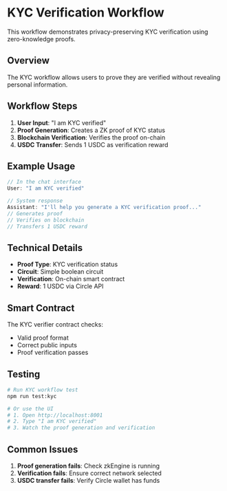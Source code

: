 # KYC Verification Workflow

This workflow demonstrates privacy-preserving KYC verification using zero-knowledge proofs.

## Overview

The KYC workflow allows users to prove they are verified without revealing personal information.

## Workflow Steps

1. **User Input**: "I am KYC verified"
2. **Proof Generation**: Creates a ZK proof of KYC status
3. **Blockchain Verification**: Verifies the proof on-chain
4. **USDC Transfer**: Sends 1 USDC as verification reward

## Example Usage

```javascript
// In the chat interface
User: "I am KYC verified"

// System response
Assistant: "I'll help you generate a KYC verification proof..."
// Generates proof
// Verifies on blockchain
// Transfers 1 USDC reward
```

## Technical Details

- **Proof Type**: KYC verification status
- **Circuit**: Simple boolean circuit
- **Verification**: On-chain smart contract
- **Reward**: 1 USDC via Circle API

## Smart Contract

The KYC verifier contract checks:
- Valid proof format
- Correct public inputs
- Proof verification passes

## Testing

```bash
# Run KYC workflow test
npm run test:kyc

# Or use the UI
# 1. Open http://localhost:8001
# 2. Type "I am KYC verified"
# 3. Watch the proof generation and verification
```

## Common Issues

1. **Proof generation fails**: Check zkEngine is running
2. **Verification fails**: Ensure correct network selected
3. **USDC transfer fails**: Verify Circle wallet has funds